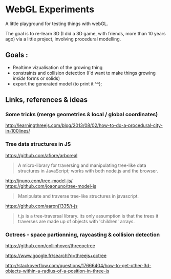 # WebGL Experiments

A little playground for testing things with webGL.

The goal is to re-learn 3D (I did a 3D game, with friends, more than 10 years ago) via a little project, involving procedural modelling.

## Goals : 

- Realtime vizualisation of the growing thing 
- constraints and collision detection (I'd want to make things growing *inside* forms or solids)
- export the generated model (to print it ^^);

## Links, references & ideas

### Some tricks (merge geometries & local / global coordinates)

http://learningthreejs.com/blog/2013/08/02/how-to-do-a-procedural-city-in-100lines/

### Tree data structures in JS

https://github.com/afiore/arboreal  
>A micro-library for traversing and manipulating tree-like data structures in JavaScript; works with both node.js and the browser.

http://jnuno.com/tree-model-js/  
https://github.com/joaonuno/tree-model-js  
>Manipulate and traverse tree-like structures in javascript.

https://github.com/aaronj1335/t-js
>t.js is a tree-traversal library. its only assumption is that the trees it traverses are made up of objects with 'children' arrays.


### Octrees - space partionning, raycasting & collision detection

https://github.com/collinhover/threeoctree  

https://www.google.fr/search?q=threejs+octree  

http://stackoverflow.com/questions/17666404/how-to-get-other-3d-objects-within-a-radius-of-a-position-in-three-js  



